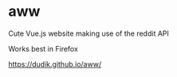 # aww
Cute Vue.js website making use of the reddit API

Works best in Firefox

https://dudik.github.io/aww/
